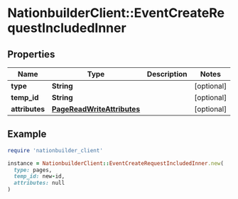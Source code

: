 # NationbuilderClient::EventCreateRequestIncludedInner

## Properties

| Name | Type | Description | Notes |
| ---- | ---- | ----------- | ----- |
| **type** | **String** |  | [optional] |
| **temp_id** | **String** |  | [optional] |
| **attributes** | [**PageReadWriteAttributes**](PageReadWriteAttributes.md) |  | [optional] |

## Example

```ruby
require 'nationbuilder_client'

instance = NationbuilderClient::EventCreateRequestIncludedInner.new(
  type: pages,
  temp_id: new-id,
  attributes: null
)
```


